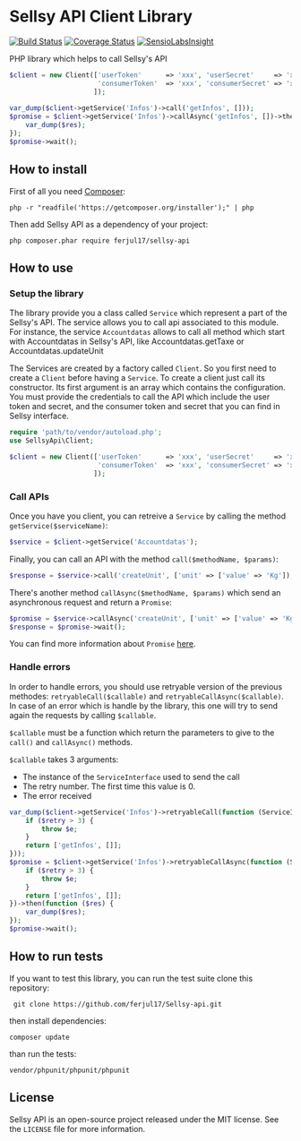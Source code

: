 Sellsy API Client Library
=========================

[![Build Status](https://travis-ci.org/ferjul17/Sellsy-api.svg?branch=master)](https://travis-ci.org/ferjul17/Sellsy-api)
[![Coverage Status](https://coveralls.io/repos/ferjul17/Sellsy-api/badge.svg?branch=master&service=github)](https://coveralls.io/github/ferjul17/Sellsy-api?branch=master)
[![SensioLabsInsight](https://insight.sensiolabs.com/projects/115e9ea4-129f-4557-a0c1-03a2191654bd/mini.png)](https://insight.sensiolabs.com/projects/115e9ea4-129f-4557-a0c1-03a2191654bd)

PHP library which helps to call Sellsy's API

```php
$client = new Client(['userToken'      => 'xxx', 'userSecret'     => 'xxx',
                      'consumerToken'  => 'xxx', 'consumerSecret' => 'xxx',
                     ]);
                     
var_dump($client->getService('Infos')->call('getInfos', []));
$promise = $client->getService('Infos')->callAsync('getInfos', [])->then(function($res) {
    var_dump($res);
});
$promise->wait();
```

How to install
--------------

First of all you need [Composer](https://getcomposer.org/doc/00-intro.md "Introduction - Composer"):

    php -r "readfile('https://getcomposer.org/installer');" | php

Then add Sellsy API as a dependency of your project:

    php composer.phar require ferjul17/sellsy-api
    
How to use
----------

### Setup the library

The library provide you a class called `Service` which represent a part of the Sellsy's API.
The service allows you to call api associated to this module.
For instance, the service `Accountdatas` allows to call all method which start with Accountdatas in Sellsy's API, like Accountdatas.getTaxe or Accountdatas.updateUnit

The Services are created by a factory called `Client`. So you first need to create a `Client` before having a `Service`.
To create a client just call its constructor. Its first argument is an array which contains the configuration.
You must provide the credentials to call the API which include the user token and secret, and the consumer token and secret that you can find in Sellsy interface.

```php
require 'path/to/vendor/autoload.php';
use SellsyApi\Client;

$client = new Client(['userToken'      => 'xxx', 'userSecret'     => 'xxx',
                      'consumerToken'  => 'xxx', 'consumerSecret' => 'xxx',
                     ]);
```

### Call APIs

Once you have you client, you can retreive a `Service` by calling the method `getService($serviceName)`:

```php
$service = $client->getService('Accountdatas');
```

Finally, you can call an API with the method `call($methodName, $params)`:

```php
$response = $service->call('createUnit', ['unit' => ['value' => 'Kg']);
```

There's another method `callAsync($methodName, $params)` which send an asynchronous request and return a `Promise`:

```php
$promise = $service->callAsync('createUnit', ['unit' => ['value' => 'Kg']);
$response = $promise->wait();
```

You can find more information about `Promise` [here](https://github.com/guzzle/promises "Github of Guzzle Promises").

### Handle errors

In order to handle errors, you should use retryable version of the previous methodes: `retryableCall($callable)` and
`retryableCallAsync($callable)`. In case of an error which is handle by the library, this one will try to send again the
requests by calling `$callable`.

`$callable` must be a function which return the parameters to give to the `call()` and `callAsync()` methods.

`$callable` takes 3 arguments:
  * The instance of the `ServiceInterface` used to send the call
  * The retry number. The first time this value is 0.
  * The error received

```php
var_dump($client->getService('Infos')->retryableCall(function (ServiceInterface $service, $retry, $e) {
    if ($retry > 3) {
        throw $e;
    }
    return ['getInfos', []];
}));
$promise = $client->getService('Infos')->retryableCallAsync(function (ServiceInterface $service, $retry, $e) {
    if ($retry > 3) {
        throw $e;
    }
    return ['getInfos', []];
})->then(function ($res) {
    var_dump($res);
});
$promise->wait();
```

How to run tests
----------------

If you want to test this library, you can run the test suite clone this repository:

     git clone https://github.com/ferjul17/Sellsy-api.git
     
then install dependencies:

    composer update
    
than run the tests:

    vendor/phpunit/phpunit/phpunit

License
-------

Sellsy API is an open-source project released under the MIT license. See the `LICENSE` file for more information.
